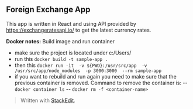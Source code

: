 ## Foreign Exchange App
This app is written in React and using API provided by https://exchangeratesapi.io/ to get the latest currency rates.

**Docker notes:**
Build image and run container

 - make sure the project is located under c:/Users/
 - run this ``
docker build -t sample-app .
``
- then this ``
docker run -it 
  -v ${PWD}:/usr/src/app 
  -v /usr/src/app/node_modules 
  -p 3000:3000 
  --rm sample-app
``
- if you want to rebuild and run again you need to make sure that the previous container is removed. Command to remove the container is: 
-- ``
docker container ls``
-- ``docker rm -f <container-name>
``




> Written with [StackEdit](https://stackedit.io/).